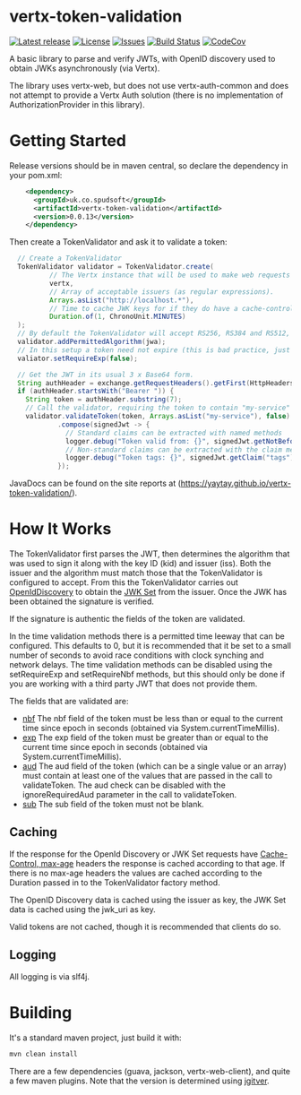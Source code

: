 # vertx-token-validation

[![Latest release](https://img.shields.io/github/release/yaytay/vertx-token-validation.svg)](https://github.com/yaytay/vertx-token-validation/latest)
[![License](https://img.shields.io/github/license/yaytay/vertx-token-validation)](https://github.com/yaytay/vertx-token-validation/blob/master/LICENCE.md)
[![Issues](https://img.shields.io/github/issues/yaytay/vertx-token-validation)](https://github.com/yaytay/vertx-token-validation/issues)
[![Build Status](https://github.com/yaytay/vertx-token-validation/actions/workflows/buildtest.yml/badge.svg)](https://github.com/Yaytay/vertx-token-validation/actions/workflows/buildtest.yml)
[![CodeCov](https://codecov.io/gh/Yaytay/vertx-token-validation/branch/main/graph/badge.svg?token=ACHVK20T9Q)](https://codecov.io/gh/Yaytay/vertx-token-validation)

A basic library to parse and verify JWTs, with OpenID discovery used to obtain JWKs asynchronously (via Vertx).

The library uses vertx-web, but does not use vertx-auth-common and does not attempt to provide a Vertx Auth solution (there is no implementation of AuthorizationProvider in this library).

# Getting Started
Release versions should be in maven central, so declare the dependency in your pom.xml:
```xml
    <dependency>
      <groupId>uk.co.spudsoft</groupId>
      <artifactId>vertx-token-validation</artifactId>
      <version>0.0.13</version>
    </dependency>
```

Then create a TokenValidator and ask it to validate a token:
```java
  // Create a TokenValidator
  TokenValidator validator = TokenValidator.create(
          // The Vertx instance that will be used to make web requests
          vertx, 
          // Array of acceptable issuers (as regular expressions).
          Arrays.asList("http://localhost.*"), 
          // Time to cache JWK keys for if they do have a cache-control(max-age) header
          Duration.of(1, ChronoUnit.MINUTES)
  );
  // By default the TokenValidator will accept RS256, RS384 and RS512, any others that must be handled must be specified.
  validator.addPermittedAlgorithm(jwa);
  // In this setup a token need not expire (this is bad practice, just to demonstrate that the validator has some configuration options).
  valiator.setRequireExp(false);

  // Get the JWT in its usual 3 x Base64 form.
  String authHeader = exchange.getRequestHeaders().getFirst(HttpHeaders.AUTHORIZATION.toString());
  if (authHeader.startsWith("Bearer ")) {
    String token = authHeader.substring(7);
    // Call the validator, requiring the token to contain "my-service" as an audience claim.
    validator.validateToken(token, Arrays.asList("my-service"), false)
            .compose(signedJwt -> {
              // Standard claims can be extracted with named methods
              logger.debug("Token valid from: {}", signedJwt.getNotBeforeLocalDateTime());
              // Non-standard claims can be extracted with the claim method
              logger.debug("Token tags: {}", signedJwt.getClaim("tags"));
            });
```

JavaDocs can be found on the site reports at (https://yaytay.github.io/vertx-token-validation/).

# How It Works

The TokenValidator first parses the JWT, then determines the algorithm that was used to sign it along with the key ID (kid) and issuer (iss).
Both the issuer and the algorithm must match those that the TokenValidator is configured to accept.
From this the TokenValidator carries out [OpenIdDiscovery](https://openid.net/specs/openid-connect-discovery-1_0.html) to obtain the [JWK Set](https://www.rfc-editor.org/rfc/rfc7517) from the issuer.
Once the JWK has been obtained the signature is verified.

If the signature is authentic the fields of the token are validated.

In the time validation methods there is a permitted time leeway that can be configured.
This defaults to 0, but it is recommended that it be set to a small number of seconds to avoid race conditions with clock synching and network delays.
The time validation methods can be disabled using the setRequireExp and setRequireNbf methods, but this should only be done if you are working with a third party JWT that does not provide them.

The fields that are validated are:
* [nbf](https://www.rfc-editor.org/rfc/rfc7519.html#section-4.1.5)
The nbf field of the token must be less than or equal to the current time since epoch in seconds (obtained via System.currentTimeMillis).
* [exp](https://www.rfc-editor.org/rfc/rfc7519.html#section-4.1.4)
The exp field of the token must be greater than or equal to the current time since epoch in seconds (obtained via System.currentTimeMillis).
* [aud](https://www.rfc-editor.org/rfc/rfc7519.html#section-4.1.3)
The aud field of the token (which can be a single value or an array) must contain at least one of the values that are passed in the call to validateToken.
The aud check can be disabled with the ignoreRequiredAud parameter in the call to validateToken.
* [sub](https://www.rfc-editor.org/rfc/rfc7519.html#section-4.1.2)
The sub field of the token must not be blank.


## Caching
If the response for the OpenId Discovery or JWK Set requests have [Cache-Control, max-age](https://developer.mozilla.org/en-US/docs/Web/HTTP/Headers/Cache-Control#max-age) headers the response is cached according to that age.
If there is no max-age headers the values are cached according to the Duration passed in to the TokenValidator factory method.

The OpenID Discovery data is cached using the issuer as key, the JWK Set data is cached using the jwk_uri as key.

Valid tokens are not cached, though it is recommended that clients do so.

## Logging
All logging is via slf4j.

# Building

It's a standard maven project, just build it with:
```sh
mvn clean install
```

There are a few dependencies (guava, jackson, vertx-web-client), and quite a few maven plugins.
Note that the version is determined using [jgitver](https://jgitver.github.io/).
